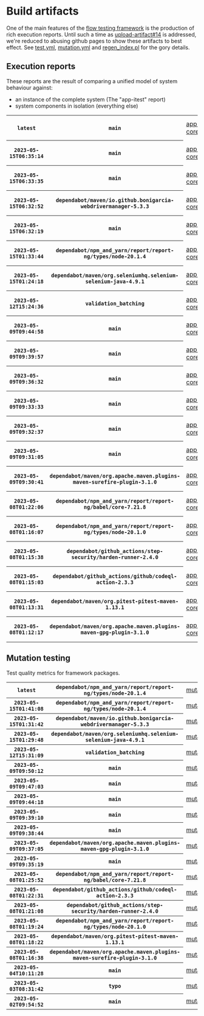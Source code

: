 # Build artifacts

One of the main features of the [flow testing framework](https://github.com/Mastercard/flow) is the production of rich execution reports.
Until such a time as [upload-artifact#14](https://github.com/actions/upload-artifact/issues/14) is addressed, we're reduced to abusing github pages to show these artifacts to best effect.
See [test.yml](https://github.com/Mastercard/flow/blob/main/.github/workflows/test.yml), [mutation.yml](https://github.com/Mastercard/flow/blob/main/.github/workflows/mutation.yml) and [regen_index.pl](https://github.com/Mastercard/flow/blob/pages/regen_index.pl) for the gory details.

## Execution reports

These reports are the result of comparing a unified model of system behaviour against:
 * an instance of the complete system (The "app-itest" report)
 * system components in isolation (everything else)

<!-- start:execution -->
<table>
	<tbody>
		<tr> <th><code>latest</code></th>
			 <th><code>main</code></th>
			<td><a href="execution/latest/flow_execution_reports/example/app-core/target/mctf/latest/index.html">app-core</a></td>
			<td><a href="execution/latest/flow_execution_reports/example/app-histogram/target/mctf/latest/index.html">app-histogram</a></td>
			<td><a href="execution/latest/flow_execution_reports/example/app-itest/target/mctf/latest/index.html">app-itest</a></td>
			<td><a href="execution/latest/flow_execution_reports/example/app-queue/target/mctf/latest/index.html">app-queue</a></td>
			<td><a href="execution/latest/flow_execution_reports/example/app-store/target/mctf/latest/index.html">app-store</a></td>
			<td><a href="execution/latest/flow_execution_reports/example/app-ui/target/mctf/latest/index.html">app-ui</a></td>
			<td><a href="execution/latest/flow_execution_reports/example/app-web-ui/target/mctf/latest/index.html">app-web-ui</a></td>
		</tr>
		<tr> <th><code>2023-05-15T06:35:14</code></th>
			 <th><code>main</code></th>
			<td><a href="execution/1684132514/flow_execution_reports/example/app-core/target/mctf/latest/index.html">app-core</a></td>
			<td><a href="execution/1684132514/flow_execution_reports/example/app-histogram/target/mctf/latest/index.html">app-histogram</a></td>
			<td><a href="execution/1684132514/flow_execution_reports/example/app-itest/target/mctf/latest/index.html">app-itest</a></td>
			<td><a href="execution/1684132514/flow_execution_reports/example/app-queue/target/mctf/latest/index.html">app-queue</a></td>
			<td><a href="execution/1684132514/flow_execution_reports/example/app-store/target/mctf/latest/index.html">app-store</a></td>
			<td><a href="execution/1684132514/flow_execution_reports/example/app-ui/target/mctf/latest/index.html">app-ui</a></td>
			<td><a href="execution/1684132514/flow_execution_reports/example/app-web-ui/target/mctf/latest/index.html">app-web-ui</a></td>
		</tr>
		<tr> <th><code>2023-05-15T06:33:35</code></th>
			 <th><code>main</code></th>
			<td><a href="execution/1684132415/flow_execution_reports/example/app-core/target/mctf/latest/index.html">app-core</a></td>
			<td><a href="execution/1684132415/flow_execution_reports/example/app-histogram/target/mctf/latest/index.html">app-histogram</a></td>
			<td><a href="execution/1684132415/flow_execution_reports/example/app-itest/target/mctf/latest/index.html">app-itest</a></td>
			<td><a href="execution/1684132415/flow_execution_reports/example/app-queue/target/mctf/latest/index.html">app-queue</a></td>
			<td><a href="execution/1684132415/flow_execution_reports/example/app-store/target/mctf/latest/index.html">app-store</a></td>
			<td><a href="execution/1684132415/flow_execution_reports/example/app-ui/target/mctf/latest/index.html">app-ui</a></td>
			<td><a href="execution/1684132415/flow_execution_reports/example/app-web-ui/target/mctf/latest/index.html">app-web-ui</a></td>
		</tr>
		<tr> <th><code>2023-05-15T06:32:52</code></th>
			 <th><code>dependabot/maven/io.github.bonigarcia-webdrivermanager-5.3.3</code></th>
			<td><a href="execution/1684132372/flow_execution_reports/example/app-core/target/mctf/latest/index.html">app-core</a></td>
			<td><a href="execution/1684132372/flow_execution_reports/example/app-histogram/target/mctf/latest/index.html">app-histogram</a></td>
			<td><a href="execution/1684132372/flow_execution_reports/example/app-itest/target/mctf/latest/index.html">app-itest</a></td>
			<td><a href="execution/1684132372/flow_execution_reports/example/app-queue/target/mctf/latest/index.html">app-queue</a></td>
			<td><a href="execution/1684132372/flow_execution_reports/example/app-store/target/mctf/latest/index.html">app-store</a></td>
			<td><a href="execution/1684132372/flow_execution_reports/example/app-ui/target/mctf/latest/index.html">app-ui</a></td>
			<td><a href="execution/1684132372/flow_execution_reports/example/app-web-ui/target/mctf/latest/index.html">app-web-ui</a></td>
		</tr>
		<tr> <th><code>2023-05-15T06:32:19</code></th>
			 <th><code>main</code></th>
			<td><a href="execution/1684132339/flow_execution_reports/example/app-core/target/mctf/latest/index.html">app-core</a></td>
			<td><a href="execution/1684132339/flow_execution_reports/example/app-histogram/target/mctf/latest/index.html">app-histogram</a></td>
			<td><a href="execution/1684132339/flow_execution_reports/example/app-itest/target/mctf/latest/index.html">app-itest</a></td>
			<td><a href="execution/1684132339/flow_execution_reports/example/app-queue/target/mctf/latest/index.html">app-queue</a></td>
			<td><a href="execution/1684132339/flow_execution_reports/example/app-store/target/mctf/latest/index.html">app-store</a></td>
			<td><a href="execution/1684132339/flow_execution_reports/example/app-ui/target/mctf/latest/index.html">app-ui</a></td>
			<td><a href="execution/1684132339/flow_execution_reports/example/app-web-ui/target/mctf/latest/index.html">app-web-ui</a></td>
		</tr>
		<tr> <th><code>2023-05-15T01:33:44</code></th>
			 <th><code>dependabot/npm_and_yarn/report/report-ng/types/node-20.1.4</code></th>
			<td><a href="execution/1684114424/flow_execution_reports/example/app-core/target/mctf/latest/index.html">app-core</a></td>
			<td><a href="execution/1684114424/flow_execution_reports/example/app-histogram/target/mctf/latest/index.html">app-histogram</a></td>
			<td><a href="execution/1684114424/flow_execution_reports/example/app-itest/target/mctf/latest/index.html">app-itest</a></td>
			<td><a href="execution/1684114424/flow_execution_reports/example/app-queue/target/mctf/latest/index.html">app-queue</a></td>
			<td><a href="execution/1684114424/flow_execution_reports/example/app-store/target/mctf/latest/index.html">app-store</a></td>
			<td><a href="execution/1684114424/flow_execution_reports/example/app-ui/target/mctf/latest/index.html">app-ui</a></td>
			<td><a href="execution/1684114424/flow_execution_reports/example/app-web-ui/target/mctf/latest/index.html">app-web-ui</a></td>
		</tr>
		<tr> <th><code>2023-05-15T01:24:18</code></th>
			 <th><code>dependabot/maven/org.seleniumhq.selenium-selenium-java-4.9.1</code></th>
			<td><a href="execution/1684113858/flow_execution_reports/example/app-core/target/mctf/latest/index.html">app-core</a></td>
			<td><a href="execution/1684113858/flow_execution_reports/example/app-histogram/target/mctf/latest/index.html">app-histogram</a></td>
			<td><a href="execution/1684113858/flow_execution_reports/example/app-itest/target/mctf/latest/index.html">app-itest</a></td>
			<td><a href="execution/1684113858/flow_execution_reports/example/app-queue/target/mctf/latest/index.html">app-queue</a></td>
			<td><a href="execution/1684113858/flow_execution_reports/example/app-store/target/mctf/latest/index.html">app-store</a></td>
			<td><a href="execution/1684113858/flow_execution_reports/example/app-ui/target/mctf/latest/index.html">app-ui</a></td>
			<td><a href="execution/1684113858/flow_execution_reports/example/app-web-ui/target/mctf/latest/index.html">app-web-ui</a></td>
		</tr>
		<tr> <th><code>2023-05-12T15:24:36</code></th>
			 <th><code>validation_batching</code></th>
			<td><a href="execution/1683905076/flow_execution_reports/example/app-core/target/mctf/latest/index.html">app-core</a></td>
			<td><a href="execution/1683905076/flow_execution_reports/example/app-histogram/target/mctf/latest/index.html">app-histogram</a></td>
			<td><a href="execution/1683905076/flow_execution_reports/example/app-itest/target/mctf/latest/index.html">app-itest</a></td>
			<td><a href="execution/1683905076/flow_execution_reports/example/app-queue/target/mctf/latest/index.html">app-queue</a></td>
			<td><a href="execution/1683905076/flow_execution_reports/example/app-store/target/mctf/latest/index.html">app-store</a></td>
			<td><a href="execution/1683905076/flow_execution_reports/example/app-ui/target/mctf/latest/index.html">app-ui</a></td>
			<td><a href="execution/1683905076/flow_execution_reports/example/app-web-ui/target/mctf/latest/index.html">app-web-ui</a></td>
		</tr>
		<tr> <th><code>2023-05-09T09:44:58</code></th>
			 <th><code>main</code></th>
			<td><a href="execution/1683625498/flow_execution_reports/example/app-core/target/mctf/latest/index.html">app-core</a></td>
			<td><a href="execution/1683625498/flow_execution_reports/example/app-histogram/target/mctf/latest/index.html">app-histogram</a></td>
			<td><a href="execution/1683625498/flow_execution_reports/example/app-itest/target/mctf/latest/index.html">app-itest</a></td>
			<td><a href="execution/1683625498/flow_execution_reports/example/app-queue/target/mctf/latest/index.html">app-queue</a></td>
			<td><a href="execution/1683625498/flow_execution_reports/example/app-store/target/mctf/latest/index.html">app-store</a></td>
			<td><a href="execution/1683625498/flow_execution_reports/example/app-ui/target/mctf/latest/index.html">app-ui</a></td>
			<td><a href="execution/1683625498/flow_execution_reports/example/app-web-ui/target/mctf/latest/index.html">app-web-ui</a></td>
		</tr>
		<tr> <th><code>2023-05-09T09:39:57</code></th>
			 <th><code>main</code></th>
			<td><a href="execution/1683625197/flow_execution_reports/example/app-core/target/mctf/latest/index.html">app-core</a></td>
			<td><a href="execution/1683625197/flow_execution_reports/example/app-histogram/target/mctf/latest/index.html">app-histogram</a></td>
			<td><a href="execution/1683625197/flow_execution_reports/example/app-itest/target/mctf/latest/index.html">app-itest</a></td>
			<td><a href="execution/1683625197/flow_execution_reports/example/app-queue/target/mctf/latest/index.html">app-queue</a></td>
			<td><a href="execution/1683625197/flow_execution_reports/example/app-store/target/mctf/latest/index.html">app-store</a></td>
			<td><a href="execution/1683625197/flow_execution_reports/example/app-ui/target/mctf/latest/index.html">app-ui</a></td>
			<td><a href="execution/1683625197/flow_execution_reports/example/app-web-ui/target/mctf/latest/index.html">app-web-ui</a></td>
		</tr>
		<tr> <th><code>2023-05-09T09:36:32</code></th>
			 <th><code>main</code></th>
			<td><a href="execution/1683624992/flow_execution_reports/example/app-core/target/mctf/latest/index.html">app-core</a></td>
			<td><a href="execution/1683624992/flow_execution_reports/example/app-histogram/target/mctf/latest/index.html">app-histogram</a></td>
			<td><a href="execution/1683624992/flow_execution_reports/example/app-itest/target/mctf/latest/index.html">app-itest</a></td>
			<td><a href="execution/1683624992/flow_execution_reports/example/app-queue/target/mctf/latest/index.html">app-queue</a></td>
			<td><a href="execution/1683624992/flow_execution_reports/example/app-store/target/mctf/latest/index.html">app-store</a></td>
			<td><a href="execution/1683624992/flow_execution_reports/example/app-ui/target/mctf/latest/index.html">app-ui</a></td>
			<td><a href="execution/1683624992/flow_execution_reports/example/app-web-ui/target/mctf/latest/index.html">app-web-ui</a></td>
		</tr>
		<tr> <th><code>2023-05-09T09:33:33</code></th>
			 <th><code>main</code></th>
			<td><a href="execution/1683624813/flow_execution_reports/example/app-core/target/mctf/latest/index.html">app-core</a></td>
			<td><a href="execution/1683624813/flow_execution_reports/example/app-histogram/target/mctf/latest/index.html">app-histogram</a></td>
			<td><a href="execution/1683624813/flow_execution_reports/example/app-itest/target/mctf/latest/index.html">app-itest</a></td>
			<td><a href="execution/1683624813/flow_execution_reports/example/app-queue/target/mctf/latest/index.html">app-queue</a></td>
			<td><a href="execution/1683624813/flow_execution_reports/example/app-store/target/mctf/latest/index.html">app-store</a></td>
			<td><a href="execution/1683624813/flow_execution_reports/example/app-ui/target/mctf/latest/index.html">app-ui</a></td>
			<td><a href="execution/1683624813/flow_execution_reports/example/app-web-ui/target/mctf/latest/index.html">app-web-ui</a></td>
		</tr>
		<tr> <th><code>2023-05-09T09:32:37</code></th>
			 <th><code>main</code></th>
			<td><a href="execution/1683624757/flow_execution_reports/example/app-core/target/mctf/latest/index.html">app-core</a></td>
			<td><a href="execution/1683624757/flow_execution_reports/example/app-histogram/target/mctf/latest/index.html">app-histogram</a></td>
			<td><a href="execution/1683624757/flow_execution_reports/example/app-itest/target/mctf/latest/index.html">app-itest</a></td>
			<td><a href="execution/1683624757/flow_execution_reports/example/app-queue/target/mctf/latest/index.html">app-queue</a></td>
			<td><a href="execution/1683624757/flow_execution_reports/example/app-store/target/mctf/latest/index.html">app-store</a></td>
			<td><a href="execution/1683624757/flow_execution_reports/example/app-ui/target/mctf/latest/index.html">app-ui</a></td>
			<td><a href="execution/1683624757/flow_execution_reports/example/app-web-ui/target/mctf/latest/index.html">app-web-ui</a></td>
		</tr>
		<tr> <th><code>2023-05-09T09:31:05</code></th>
			 <th><code>main</code></th>
			<td><a href="execution/1683624665/flow_execution_reports/example/app-core/target/mctf/latest/index.html">app-core</a></td>
			<td><a href="execution/1683624665/flow_execution_reports/example/app-histogram/target/mctf/latest/index.html">app-histogram</a></td>
			<td><a href="execution/1683624665/flow_execution_reports/example/app-itest/target/mctf/latest/index.html">app-itest</a></td>
			<td><a href="execution/1683624665/flow_execution_reports/example/app-queue/target/mctf/latest/index.html">app-queue</a></td>
			<td><a href="execution/1683624665/flow_execution_reports/example/app-store/target/mctf/latest/index.html">app-store</a></td>
			<td><a href="execution/1683624665/flow_execution_reports/example/app-ui/target/mctf/latest/index.html">app-ui</a></td>
			<td><a href="execution/1683624665/flow_execution_reports/example/app-web-ui/target/mctf/latest/index.html">app-web-ui</a></td>
		</tr>
		<tr> <th><code>2023-05-09T09:30:41</code></th>
			 <th><code>dependabot/maven/org.apache.maven.plugins-maven-surefire-plugin-3.1.0</code></th>
			<td><a href="execution/1683624641/flow_execution_reports/example/app-core/target/mctf/latest/index.html">app-core</a></td>
			<td><a href="execution/1683624641/flow_execution_reports/example/app-histogram/target/mctf/latest/index.html">app-histogram</a></td>
			<td><a href="execution/1683624641/flow_execution_reports/example/app-itest/target/mctf/latest/index.html">app-itest</a></td>
			<td><a href="execution/1683624641/flow_execution_reports/example/app-queue/target/mctf/latest/index.html">app-queue</a></td>
			<td><a href="execution/1683624641/flow_execution_reports/example/app-store/target/mctf/latest/index.html">app-store</a></td>
			<td><a href="execution/1683624641/flow_execution_reports/example/app-ui/target/mctf/latest/index.html">app-ui</a></td>
			<td><a href="execution/1683624641/flow_execution_reports/example/app-web-ui/target/mctf/latest/index.html">app-web-ui</a></td>
		</tr>
		<tr> <th><code>2023-05-08T01:22:06</code></th>
			 <th><code>dependabot/npm_and_yarn/report/report-ng/babel/core-7.21.8</code></th>
			<td><a href="execution/1683508926/flow_execution_reports/example/app-core/target/mctf/latest/index.html">app-core</a></td>
			<td><a href="execution/1683508926/flow_execution_reports/example/app-histogram/target/mctf/latest/index.html">app-histogram</a></td>
			<td><a href="execution/1683508926/flow_execution_reports/example/app-itest/target/mctf/latest/index.html">app-itest</a></td>
			<td><a href="execution/1683508926/flow_execution_reports/example/app-queue/target/mctf/latest/index.html">app-queue</a></td>
			<td><a href="execution/1683508926/flow_execution_reports/example/app-store/target/mctf/latest/index.html">app-store</a></td>
			<td><a href="execution/1683508926/flow_execution_reports/example/app-ui/target/mctf/latest/index.html">app-ui</a></td>
			<td><a href="execution/1683508926/flow_execution_reports/example/app-web-ui/target/mctf/latest/index.html">app-web-ui</a></td>
		</tr>
		<tr> <th><code>2023-05-08T01:16:07</code></th>
			 <th><code>dependabot/npm_and_yarn/report/report-ng/types/node-20.1.0</code></th>
			<td><a href="execution/1683508567/flow_execution_reports/example/app-core/target/mctf/latest/index.html">app-core</a></td>
			<td><a href="execution/1683508567/flow_execution_reports/example/app-histogram/target/mctf/latest/index.html">app-histogram</a></td>
			<td><a href="execution/1683508567/flow_execution_reports/example/app-itest/target/mctf/latest/index.html">app-itest</a></td>
			<td><a href="execution/1683508567/flow_execution_reports/example/app-queue/target/mctf/latest/index.html">app-queue</a></td>
			<td><a href="execution/1683508567/flow_execution_reports/example/app-store/target/mctf/latest/index.html">app-store</a></td>
			<td><a href="execution/1683508567/flow_execution_reports/example/app-ui/target/mctf/latest/index.html">app-ui</a></td>
			<td><a href="execution/1683508567/flow_execution_reports/example/app-web-ui/target/mctf/latest/index.html">app-web-ui</a></td>
		</tr>
		<tr> <th><code>2023-05-08T01:15:38</code></th>
			 <th><code>dependabot/github_actions/step-security/harden-runner-2.4.0</code></th>
			<td><a href="execution/1683508538/flow_execution_reports/example/app-core/target/mctf/latest/index.html">app-core</a></td>
			<td><a href="execution/1683508538/flow_execution_reports/example/app-histogram/target/mctf/latest/index.html">app-histogram</a></td>
			<td><a href="execution/1683508538/flow_execution_reports/example/app-itest/target/mctf/latest/index.html">app-itest</a></td>
			<td><a href="execution/1683508538/flow_execution_reports/example/app-queue/target/mctf/latest/index.html">app-queue</a></td>
			<td><a href="execution/1683508538/flow_execution_reports/example/app-store/target/mctf/latest/index.html">app-store</a></td>
			<td><a href="execution/1683508538/flow_execution_reports/example/app-ui/target/mctf/latest/index.html">app-ui</a></td>
			<td><a href="execution/1683508538/flow_execution_reports/example/app-web-ui/target/mctf/latest/index.html">app-web-ui</a></td>
		</tr>
		<tr> <th><code>2023-05-08T01:15:03</code></th>
			 <th><code>dependabot/github_actions/github/codeql-action-2.3.3</code></th>
			<td><a href="execution/1683508503/flow_execution_reports/example/app-core/target/mctf/latest/index.html">app-core</a></td>
			<td><a href="execution/1683508503/flow_execution_reports/example/app-histogram/target/mctf/latest/index.html">app-histogram</a></td>
			<td><a href="execution/1683508503/flow_execution_reports/example/app-itest/target/mctf/latest/index.html">app-itest</a></td>
			<td><a href="execution/1683508503/flow_execution_reports/example/app-queue/target/mctf/latest/index.html">app-queue</a></td>
			<td><a href="execution/1683508503/flow_execution_reports/example/app-store/target/mctf/latest/index.html">app-store</a></td>
			<td><a href="execution/1683508503/flow_execution_reports/example/app-ui/target/mctf/latest/index.html">app-ui</a></td>
			<td><a href="execution/1683508503/flow_execution_reports/example/app-web-ui/target/mctf/latest/index.html">app-web-ui</a></td>
		</tr>
		<tr> <th><code>2023-05-08T01:13:31</code></th>
			 <th><code>dependabot/maven/org.pitest-pitest-maven-1.13.1</code></th>
			<td><a href="execution/1683508411/flow_execution_reports/example/app-core/target/mctf/latest/index.html">app-core</a></td>
			<td><a href="execution/1683508411/flow_execution_reports/example/app-histogram/target/mctf/latest/index.html">app-histogram</a></td>
			<td><a href="execution/1683508411/flow_execution_reports/example/app-itest/target/mctf/latest/index.html">app-itest</a></td>
			<td><a href="execution/1683508411/flow_execution_reports/example/app-queue/target/mctf/latest/index.html">app-queue</a></td>
			<td><a href="execution/1683508411/flow_execution_reports/example/app-store/target/mctf/latest/index.html">app-store</a></td>
			<td><a href="execution/1683508411/flow_execution_reports/example/app-ui/target/mctf/latest/index.html">app-ui</a></td>
			<td><a href="execution/1683508411/flow_execution_reports/example/app-web-ui/target/mctf/latest/index.html">app-web-ui</a></td>
		</tr>
		<tr> <th><code>2023-05-08T01:12:17</code></th>
			 <th><code>dependabot/maven/org.apache.maven.plugins-maven-gpg-plugin-3.1.0</code></th>
			<td><a href="execution/1683508337/flow_execution_reports/example/app-core/target/mctf/latest/index.html">app-core</a></td>
			<td><a href="execution/1683508337/flow_execution_reports/example/app-histogram/target/mctf/latest/index.html">app-histogram</a></td>
			<td><a href="execution/1683508337/flow_execution_reports/example/app-itest/target/mctf/latest/index.html">app-itest</a></td>
			<td><a href="execution/1683508337/flow_execution_reports/example/app-queue/target/mctf/latest/index.html">app-queue</a></td>
			<td><a href="execution/1683508337/flow_execution_reports/example/app-store/target/mctf/latest/index.html">app-store</a></td>
			<td><a href="execution/1683508337/flow_execution_reports/example/app-ui/target/mctf/latest/index.html">app-ui</a></td>
			<td><a href="execution/1683508337/flow_execution_reports/example/app-web-ui/target/mctf/latest/index.html">app-web-ui</a></td>
		</tr>
	</tbody>
</table>
<!-- end:execution -->

## Mutation testing

Test quality metrics for framework packages.

<!-- start:mutation -->
<table>
	<tbody>
		<tr> <th><code>latest</code></th>
			 <th><code>dependabot/npm_and_yarn/report/report-ng/types/node-20.1.4</code></th>
			<td><a href="mutation/latest/mutation_report/index.html">mutation</a></td>
		</tr>
		<tr> <th><code>2023-05-15T01:41:08</code></th>
			 <th><code>dependabot/npm_and_yarn/report/report-ng/types/node-20.1.4</code></th>
			<td><a href="mutation/1684114868/mutation_report/index.html">mutation</a></td>
		</tr>
		<tr> <th><code>2023-05-15T01:31:42</code></th>
			 <th><code>dependabot/maven/io.github.bonigarcia-webdrivermanager-5.3.3</code></th>
			<td><a href="mutation/1684114302/mutation_report/index.html">mutation</a></td>
		</tr>
		<tr> <th><code>2023-05-15T01:29:48</code></th>
			 <th><code>dependabot/maven/org.seleniumhq.selenium-selenium-java-4.9.1</code></th>
			<td><a href="mutation/1684114188/mutation_report/index.html">mutation</a></td>
		</tr>
		<tr> <th><code>2023-05-12T15:31:09</code></th>
			 <th><code>validation_batching</code></th>
			<td><a href="mutation/1683905469/mutation_report/index.html">mutation</a></td>
		</tr>
		<tr> <th><code>2023-05-09T09:50:12</code></th>
			 <th><code>main</code></th>
			<td><a href="mutation/1683625812/mutation_report/index.html">mutation</a></td>
		</tr>
		<tr> <th><code>2023-05-09T09:47:03</code></th>
			 <th><code>main</code></th>
			<td><a href="mutation/1683625623/mutation_report/index.html">mutation</a></td>
		</tr>
		<tr> <th><code>2023-05-09T09:44:18</code></th>
			 <th><code>main</code></th>
			<td><a href="mutation/1683625458/mutation_report/index.html">mutation</a></td>
		</tr>
		<tr> <th><code>2023-05-09T09:39:10</code></th>
			 <th><code>main</code></th>
			<td><a href="mutation/1683625150/mutation_report/index.html">mutation</a></td>
		</tr>
		<tr> <th><code>2023-05-09T09:38:44</code></th>
			 <th><code>main</code></th>
			<td><a href="mutation/1683625124/mutation_report/index.html">mutation</a></td>
		</tr>
		<tr> <th><code>2023-05-09T09:37:05</code></th>
			 <th><code>dependabot/maven/org.apache.maven.plugins-maven-gpg-plugin-3.1.0</code></th>
			<td><a href="mutation/1683625025/mutation_report/index.html">mutation</a></td>
		</tr>
		<tr> <th><code>2023-05-09T09:35:19</code></th>
			 <th><code>main</code></th>
			<td><a href="mutation/1683624919/mutation_report/index.html">mutation</a></td>
		</tr>
		<tr> <th><code>2023-05-08T01:25:52</code></th>
			 <th><code>dependabot/npm_and_yarn/report/report-ng/babel/core-7.21.8</code></th>
			<td><a href="mutation/1683509152/mutation_report/index.html">mutation</a></td>
		</tr>
		<tr> <th><code>2023-05-08T01:22:31</code></th>
			 <th><code>dependabot/github_actions/github/codeql-action-2.3.3</code></th>
			<td><a href="mutation/1683508951/mutation_report/index.html">mutation</a></td>
		</tr>
		<tr> <th><code>2023-05-08T01:21:08</code></th>
			 <th><code>dependabot/github_actions/step-security/harden-runner-2.4.0</code></th>
			<td><a href="mutation/1683508868/mutation_report/index.html">mutation</a></td>
		</tr>
		<tr> <th><code>2023-05-08T01:19:24</code></th>
			 <th><code>dependabot/npm_and_yarn/report/report-ng/types/node-20.1.0</code></th>
			<td><a href="mutation/1683508764/mutation_report/index.html">mutation</a></td>
		</tr>
		<tr> <th><code>2023-05-08T01:18:22</code></th>
			 <th><code>dependabot/maven/org.pitest-pitest-maven-1.13.1</code></th>
			<td><a href="mutation/1683508702/mutation_report/index.html">mutation</a></td>
		</tr>
		<tr> <th><code>2023-05-08T01:16:38</code></th>
			 <th><code>dependabot/maven/org.apache.maven.plugins-maven-surefire-plugin-3.1.0</code></th>
			<td><a href="mutation/1683508598/mutation_report/index.html">mutation</a></td>
		</tr>
		<tr> <th><code>2023-05-04T10:11:28</code></th>
			 <th><code>main</code></th>
			<td><a href="mutation/1683195088/mutation_report/index.html">mutation</a></td>
		</tr>
		<tr> <th><code>2023-05-03T08:31:42</code></th>
			 <th><code>typo</code></th>
			<td><a href="mutation/1683102702/mutation_report/index.html">mutation</a></td>
		</tr>
		<tr> <th><code>2023-05-02T09:54:52</code></th>
			 <th><code>main</code></th>
			<td><a href="mutation/1683021292/mutation_report/index.html">mutation</a></td>
		</tr>
	</tbody>
</table>
<!-- end:mutation -->
